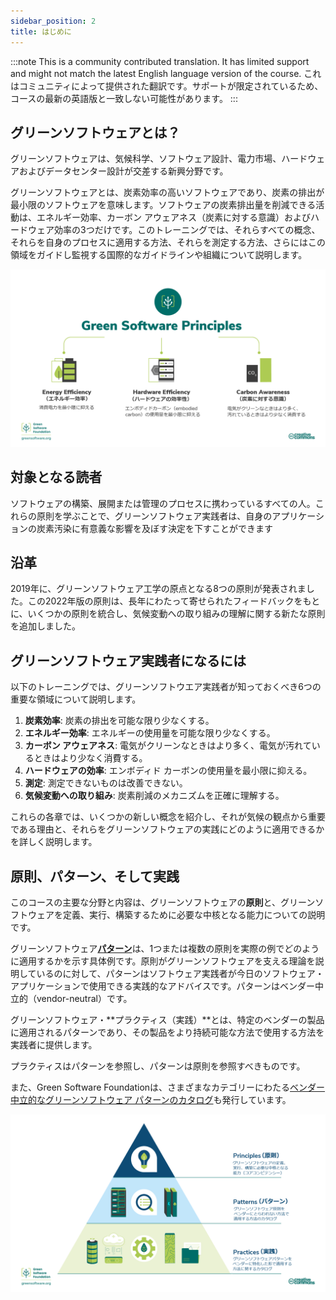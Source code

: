 ```yaml
---
sidebar_position: 2
title: はじめに
---
```


:::note
This is a community contributed translation. It has limited support and might not match the latest English language version of the course.
これはコミュニティによって提供された翻訳です。サポートが限定されているため、コースの最新の英語版と一致しない可能性があります。
:::

## グリーンソフトウェアとは？

グリーンソフトウェアは、気候科学、ソフトウェア設計、電力市場、ハードウェアおよびデータセンター設計が交差する新興分野です。

グリーンソフトウェアとは、炭素効率の高いソフトウェアであり、炭素の排出が最小限のソフトウェアを意味します。ソフトウェアの炭素排出量を削減できる活動は、エネルギー効率、カーボン アウェアネス（炭素に対する意識）およびハードウェア効率の3つだけです。このトレーニングでは、それらすべての概念、それらを自身のプロセスに適用する方法、それらを測定する方法、さらにはこの領域をガイドし監視する国際的なガイドラインや組織について説明します。

![alt_text](./images/01_carbon_efficiency_J.png "image_tooltip")

## 対象となる読者

ソフトウェアの構築、展開または管理のプロセスに携わっているすべての人。これらの原則を学ぶことで、グリーンソフトウェア実践者は、自身のアプリケーションの炭素汚染に有意義な影響を及ぼす決定を下すことができます

## 沿革

2019年に、グリーンソフトウェア工学の原点となる8つの原則が発表されました。この2022年版の原則は、長年にわたって寄せられたフィードバックをもとに、いくつかの原則を統合し、気候変動への取り組みの理解に関する新たな原則を追加しました。

## グリーンソフトウェア実践者になるには

以下のトレーニングでは、グリーンソフトウエア実践者が知っておくべき6つの重要な領域について説明します。

1. **炭素効率**: 炭素の排出を可能な限り少なくする。
2. **エネルギー効率**: エネルギーの使用量を可能な限り少なくする。
3. **カーボン アウェアネス**: 電気がクリーンなときはより多く、電気が汚れているときはより少なく消費する。
4. **ハードウェアの効率**: エンボディド カーボンの使用量を最小限に抑える。
5. **測定**: 測定できないものは改善できない。
6. **気候変動への取り組み**: 炭素削減のメカニズムを正確に理解する。

これらの各章では、いくつかの新しい概念を紹介し、それが気候の観点から重要である理由と、それらをグリーンソフトウェアの実践にどのように適用できるかを詳しく説明します。

## 原則、パターン、そして実践

このコースの主要な分野と内容は、グリーンソフトウェアの**原則**と、グリーンソフトウェアを定義、実行、構築するために必要な中核となる能力についての説明です。

グリーンソフトウェア[**パターン**](https://patterns.greensoftware.foundation/)は、1つまたは複数の原則を実際の例でどのように適用するかを示す具体例です。原則がグリーンソフトウェアを支える理論を説明しているのに対して、パターンはソフトウェア実践者が今日のソフトウェア・アプリケーションで使用できる実践的なアドバイスです。パターンはベンダー中立的（vendor-neutral）です。

グリーンソフトウェア・**プラクティス（実践）**とは、特定のベンダーの製品に適用されるパターンであり、その製品をより持続可能な方法で使用する方法を実践者に提供します。

プラクティスはパターンを参照し、パターンは原則を参照すべきものです。

また、Green Software Foundationは、さまざまなカテゴリーにわたる[ベンダー中立的なグリーンソフトウェア パターンのカタログ](https://patterns.greensoftware.foundation/)も発行しています。
 
![Green Software Principles, Patterns, and Practices](./images/GSF_Principles_Patterns_Practices_v2_J.png "Green Software Principles, Patterns, and Practices")
